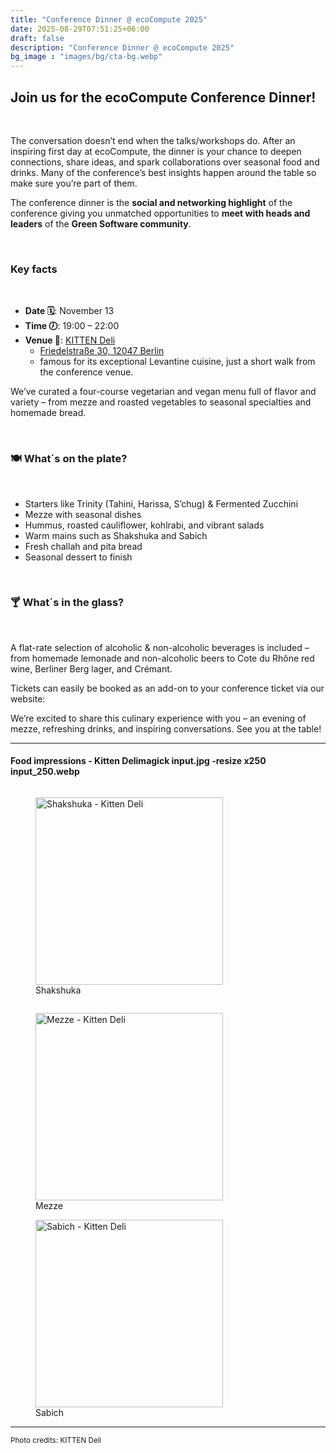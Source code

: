 ```yaml
---
title: "Conference Dinner @ ecoCompute 2025"
date: 2025-08-29T07:51:25+06:00
draft: false
description: "Conference Dinner @ ecoCompute 2025"
bg_image : "images/bg/cta-bg.webp"
---
```



## Join us for the ecoCompute Conference Dinner!
<br>

The conversation doesn’t end when the talks/workshops do. After an inspiring first day at ecoCompute, the dinner is your chance to deepen connections, share ideas, and spark collaborations over seasonal food and drinks. Many of the conference’s best insights happen around the table so make sure you’re part of them.

The conference dinner is the **social and networking highlight** of the conference giving you unmatched opportunities to **meet
with heads and leaders** of the **Green Software community**.
 
<br>

### Key facts
<br>

- **Date 🗓️**: November 13
- **Time 🕖**: 19:00 – 22:00
- **Venue 📍**: [KITTEN Deli](https://www.instagram.com/kitten.deli)
    + [Friedelstraße 30, 12047 Berlin](https://maps.app.goo.gl/AxNZkzusnYcFJCLL9)
    + famous for its exceptional Levantine cuisine, just a short walk from the conference venue.

We’ve curated a four-course vegetarian and vegan menu full of flavor and variety – from mezze and roasted vegetables to seasonal specialties and homemade bread.

<br>

### 🍽️ What´s on the plate?
<br>

- Starters like Trinity (Tahini, Harissa, S’chug) & Fermented Zucchini
- Mezze with seasonal dishes
- Hummus, roasted cauliflower, kohlrabi, and vibrant salads
- Warm mains such as Shakshuka and Sabich
- Fresh challah and pita bread
- Seasonal dessert to finish

<br>

### 🍸 What´s in the glass?
<br>

A flat-rate selection of alcoholic & non-alcoholic beverages is included – from homemade lemonade and non-alcoholic beers to Cote du Rhône red wine, Berliner Berg lager, and Crémant.

Tickets can easily be booked as an add-on to your conference ticket via our website: 

We’re excited to share this culinary experience with you – an evening of mezze, refreshing drinks, and inspiring conversations. See you at the table!

--- 

#### Food impressions - Kitten Delimagick input.jpg -resize x250 input_250.webp

<figure style="float: left; margin-right: 10px;">
    <a href="/images/conference-dinner/shakshuka.webp"><img src="/images/conference-dinner/shakshuka-600.webp" srcset="/images/conference-dinner/shakshuka-600.webp 2x, /images/conference-dinner/shakshuka-600.webp 1x"height="300" alt="Shakshuka - Kitten Deli"></a>
    <figcaption>Shakshuka</figcaption>
</figure>

<figure style="float: left; margin-right: 10px;">
    <a href="/images/conference-dinner/mezze.webp"><img src="/images/conference-dinner/mezze-600.webp" srcset="/images/conference-dinner/mezze-600.webp 2x, /images/conference-dinner/mezze-300.webp 1x" height="300" alt="Mezze - Kitten Deli"></a>
    <figcaption>Mezze</figcaption>
</figure>

<figure>
    <a href="/images/conference-dinner/sabich.webp"><img src="/images/conference-dinner/sabich-600.webp" srcset="/images/conference-dinner/sabich-600.webp 2x, /images/conference-dinner/sabich-300.webp 1x" height="300" alt="Sabich - Kitten Deli"></a>
    <figcaption>Sabich</figcaption>
</figure>


---
<small>Photo credits: KITTEN Deli</small>
